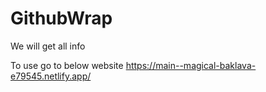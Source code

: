 # GithubWrap
We will get all info

To use go to below website
https://main--magical-baklava-e79545.netlify.app/
